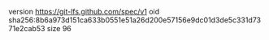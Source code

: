 version https://git-lfs.github.com/spec/v1
oid sha256:8b6a973d151ca633b0551e51a26d200e57156e9dc01d3de5c331d7371e2cab53
size 96
